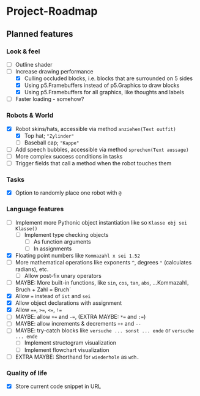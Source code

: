 # Project-Roadmap

## Planned features

### Look & feel

- [ ] Outline shader
- [ ] Increase drawing performance
  - [x] Culling occluded blocks, i.e. blocks that are surrounded on 5 sides
  - [x] Using p5.Framebuffers instead of p5.Graphics to draw blocks
  - [x] Using p5.Framebuffers for all graphics, like thoughts and labels
- [ ] Faster loading - somehow?

### Robots & World

- [x] Robot skins/hats, accessible via method `anziehen(Text outfit)`
  - [x] Top hat; `"Zylinder"`
  - [ ] Baseball cap; `"Kappe"`
- [ ] Add speech bubbles, accessible via method `sprechen(Text aussage)`
- [ ] More complex success conditions in tasks
- [ ] Trigger fields that call a method when the robot touches them

### Tasks

- [x] Option to randomly place one robot with `@`

### Language features

- [ ] Implement more Pythonic object instantiation like so `Klasse obj sei Klasse()`
  - [ ] Implement type checking objects
    - [ ] As function arguments
    - [ ] In assignments
- [x] Floating point numbers like `Kommazahl x sei 1.52`
- [ ] More mathematical operations like exponents `^`, degrees `°` (calculates radians), etc.
  - [ ] Allow post-fix unary operators
- [ ] MAYBE: More built-in functions, like `sin`, `cos`, `tan`, `abs`, ...Kommazahl`, `Bruch + Zahl = Bruch`
- [x] Allow `=` instead of `ist` and `sei`
- [x] Allow object declarations with assignment
- [x] Allow `==`, `>=`, `<=`, `!=`
- [ ] MAYBE: allow `+=` and `-=`, (EXTRA MAYBE: `*=` and `:=`)
- [ ] MAYBE: allow increments & decrements `++` and `--`
- [ ] MAYBE: try-catch blocks like `versuche ... sonst ... ende` or `versuche ... ende`
  - [ ] Implement structogram visualization
  - [ ] Implement flowchart visualization
- [ ] EXTRA MAYBE: Shorthand for `wiederhole` as `wdh.`

### Quality of life

- [x] Store current code snippet in URL